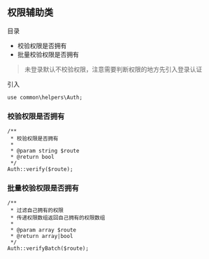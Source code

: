 ## 权限辅助类

目录

- 校验权限是否拥有
- 批量校验权限是否拥有

> 未登录默认不校验权限，注意需要判断权限的地方先引入登录认证

引入

```
use common\helpers\Auth;
```

### 校验权限是否拥有

```
/**
 * 校验权限是否拥有
 *
 * @param string $route
 * @return bool
 */
Auth::verify($route);
```

### 批量校验权限是否拥有

```
/**
 * 过滤自己拥有的权限
 * 传递权限数组返回自己拥有的权限数组
 * 
 * @param array $route
 * @return array|bool
 */
Auth::verifyBatch($route);
```